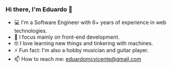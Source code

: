 ### Hi there, I'm Eduardo 👋

- 💻 I'm a Software Engineer with 6+ years of experience in web technologies.
- 💅 I focus mainly on front-end development.
- 🤓 I love learning new things and tinkering with machines.
- ⚡ Fun fact: I'm also a hobby musician and guitar player.
- 📫 How to reach me: eduardomcvicente@gmail.com
